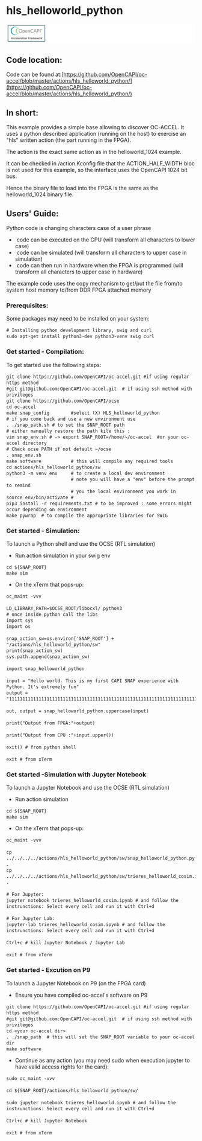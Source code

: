 # hls_helloworld_python
![oc-accel-bar](../pictures/oc-accel-bar.png)

## Code location:

Code can be found at:[https://github.com/OpenCAPI/oc-accel/blob/master/actions/hls_helloworld_python/](https://github.com/OpenCAPI/oc-accel/blob/master/actions/hls_helloworld_python/) 

## In short:

This example provides a simple base allowing to discover OC-ACCEL. It uses a python described application (running on the host) to exercise an "hls" written action (the part running in the FPGA).

The action is the exact same action as in the helloworld_1024 example.

It can be checked in /action.Kconfig file that the ACTION_HALF_WIDTH bloc is not used for this example, so the interface uses the OpenCAPI 1024 bit bus.

Hence the binary file to load into the FPGA is the same as the helloworld_1024 binary file.

## Users' Guide:

Python code is changing characters case of a user phrase

- ​	code can be executed on the CPU (will transform all characters to lower case)
- ​    code can be simulated (will transform all characters to upper case in simulation)
- ​    code can then run in hardware when the FPGA is programmed (will transform all characters to upper case in hardware)

The example code uses the copy mechanism to get/put the file from/to system host memory to/from DDR FPGA attached memory

### Prerequisites:

Some packages may need to be installed on your system:

```
# Installing python development library, swig and curl
sudo apt-get install python3-dev python3-venv swig curl
```

### Get started - Compilation:

To get started use the following steps:

```
git clone https://github.com/OpenCAPI/oc-accel.git #if using regular https method
#git git@github.com:OpenCAPI/oc-accel.git  # if using ssh method with privileges
git clone https://github.com/OpenCAPI/ocse
cd oc-accel
make snap_config        #select (X) HLS_helloworld_python 
# if you come back and use a new environment use 
. ./snap_path.sh # to set the SNAP_ROOT path
# either manually restore the path kile this :
vim snap_env.sh # -> export SNAP_ROOT=/home/~/oc-accel  #or your oc-accel directory
# Check ocse PATH if not default ~/ocse
. snap_env.sh
make software           # this will compile any required tools
cd actions/hls_helloworld_python/sw
python3 -m venv env     # to create a local dev environment
                        # note you will have a "env" before the prompt to remind
                        # you the local environment you work in
source env/bin/activate # 
pip3 install -r requirements.txt # to be improved : some errors might occur depending on environment
make pywrap  # to compile the appropriate libraries for SWIG
```

### Get started - Simulation:

To launch a Python shell and use the OCSE (RTL simulation)

- Run action simulation in your swig env

```
cd ${SNAP_ROOT}
make sim 
```

- On the xTerm that pops-up:

```
oc_maint -vvv

LD_LIBRARY_PATH=$OCSE_ROOT/libocxl/ python3
# once inside python call the libs
import sys
import os

snap_action_sw=os.environ['SNAP_ROOT'] + "/actions/hls_helloworld_python/sw"
print(snap_action_sw)
sys.path.append(snap_action_sw)

import snap_helloworld_python
 
input = "Hello world. This is my first CAPI SNAP experience with Python. It's extremely fun"
output = "11111111111111111111111111111111111111111111111111111111111111111111111111111111111111"

out, output = snap_helloworld_python.uppercase(input)

print("Output from FPGA:"+output)

print("Output from CPU :"+input.upper())

exit() # from python shell

exit # from xTerm
```

### 

### Get started -Simulation with Jupyter Notebook

To launch a Jupyter Notebook and use the OCSE (RTL simulation)

- Run action simulation

```
cd ${SNAP_ROOT}
make sim 
```

- On the xTerm that pops-up:

```
oc_maint -vvv

cp ../../../../actions/hls_helloworld_python/sw/snap_helloworld_python.py .
cp ../../../../actions/hls_helloworld_python/sw/trieres_helloworld_cosim.ipynb .

# For Jupyter:
jupyter notebook trieres_helloworld_cosim.ipynb # and follow the instrunctions: Select every cell and run it with Ctrl+d

# For Jupyter Lab:
jupyter-lab trieres_helloworld_cosim.ipynb # and follow the instrunctions: Select every cell and run it with Ctrl+d

Ctrl+c # kill Jupyter Notebook / Jupyter Lab

exit # from xTerm
```

### 

### Get started - Excution on P9

To launch a Jupyter Notebook on P9 (on the FPGA card)

- Ensure you have compiled oc-accel's software on P9

```
git clone https://github.com/OpenCAPI/oc-accel.git #if using regular https method
#git git@github.com:OpenCAPI/oc-accel.git  # if using ssh method with privileges
cd <your oc-accel dir>
. ./snap_path  # this will set the SNAP_ROOT variable to your oc-accel dir
make software
```

- Continue as any action (you may need sudo when execution jupyter to have valid access rights for the card):

```
sudo oc_maint -vvv

cd ${SNAP_ROOT}/actions/hls_helloworld_python/sw/

sudo jupyter notebook trieres_helloworld.ipynb # and follow the instrunctions: Select every cell and run it with Ctrl+d

Ctrl+c # kill Jupyter Notebook

exit # from xTerm
```